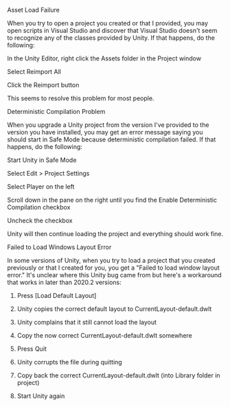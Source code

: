 Asset Load Failure

When you try to open a project you created or that I provided, you may open scripts in Visual Studio and discover that Visual Studio doesn't seem to recognize any of the classes provided by Unity. If that happens, do the following:

In the Unity Editor, right click the Assets folder in the Project window

Select Reimport All

Click the Reimport button

This seems to resolve this problem for most people.

Deterministic Compilation Problem

When you upgrade a Unity project from the version I've provided to the version you have installed, you may get an error message saying you should start in Safe Mode because deterministic compilation failed. If that happens, do the following:

Start Unity in Safe Mode

Select Edit > Project Settings

Select Player on the left

Scroll down in the pane on the right until you find the Enable Deterministic Compilation checkbox

Uncheck the checkbox

Unity will then continue loading the project and everything should work fine.

Failed to Load Windows Layout Error

In some versions of Unity, when you try to load a project that you created previously or that I created for you, you get a "Failed to load window layout error." It's unclear where this Unity bug came from but here's a workaround that works in later than 2020.2 versions:

1. Press [Load Default Layout]

2. Unity copies the correct default layout to CurrentLayout-default.dwlt

3. Unity complains that it still cannot load the layout

4. Copy the now correct CurrentLayout-default.dwlt somewhere

5. Press Quit

6. Unity corrupts the file during quitting

7. Copy back the correct CurrentLayout-default.dwlt (into Library folder in project)

8. Start Unity again
